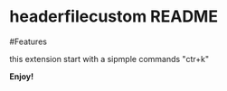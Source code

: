 # headerfilecustom README

#Features

this extension start with a sipmple commands "ctr+k"

**Enjoy!**
